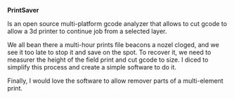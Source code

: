 **PrintSaver**

Is an open source multi-platform gcode analyzer that allows to cut gcode to allow a 3d printer to continue job from a selected layer.

We all bean there a multi-hour prints file beacons a nozel cloged, and we see it too late to stop it and save on the spot. To recover it, we need to measurer the height of the field print and cut gcode to size. I diced to simplify this process and create a simple software to do it.

Finally, I would love the software to allow remover parts of a multi-element print.